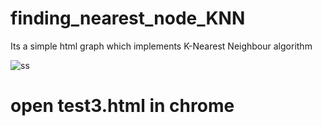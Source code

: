 # finding_nearest_node_KNN
Its a simple html graph which implements K-Nearest Neighbour algorithm

![ss](https://user-images.githubusercontent.com/44023507/60825551-8dbd4280-a1c9-11e9-8777-3bfb4cad1818.png)


# open test3.html in chrome




